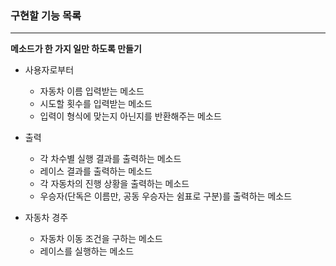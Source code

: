 ### 구현할 기능 목록

---
**메소드가 한 가지 일만 하도록 만들기**
- 사용자로부터
  - 자동차 이름 입력받는 메소드
  - 시도할 횟수를 입력받는 메소드
  - 입력이 형식에 맞는지 아닌지를 반환해주는 메소드

- 출력
  - 각 차수별 실행 결과를 출력하는 메소드
  - 레이스 결과를 출력하는 메소드
  - 각 자동차의 진행 상황을 출력하는 메소드
  - 우승자(단독은 이름만, 공동 우승자는 쉼표로 구분)를 출력하는 메소드


- 자동차 경주
  - 자동차 이동 조건을 구하는 메소드
  - 레이스를 실행하는 메소드